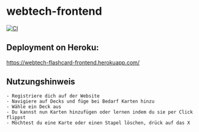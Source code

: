 # webtech-frontend
[![CI](https://github.com/NeugebauerElias/webtech-frontend/actions/workflows/ci.yml/badge.svg)](https://github.com/NeugebauerElias/webtech-frontend/actions/workflows/ci.yml)
## Deployment on Heroku:
https://webtech-flashcard-frontend.herokuapp.com/

## Nutzungshinweis
```
- Registriere dich auf der Website
- Navigiere auf Decks und füge bei Bedarf Karten hinzu
- Wähle ein Deck aus
- Du kannst nun Karten hinzufügen oder lernen indem du sie per Click flippst
- Möchtest du eine Karte oder einen Stapel löschen, drück auf das X
```

